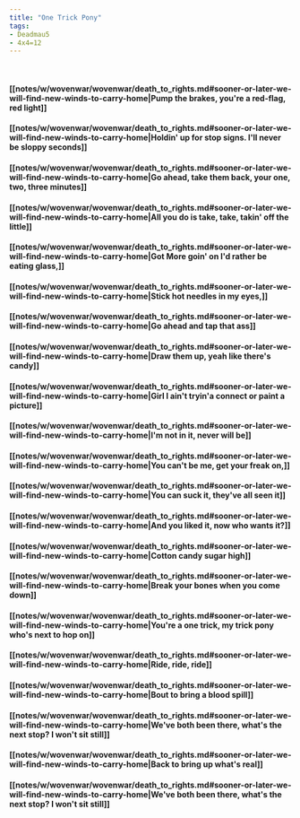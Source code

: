 ```yaml
---
title: "One Trick Pony"
tags:
- Deadmau5
- 4x4=12
---
```

&nbsp;
#### [[notes/w/wovenwar/wovenwar/death_to_rights.md#sooner-or-later-we-will-find-new-winds-to-carry-home|Pump the brakes, you're a red-flag, red light]]
#### [[notes/w/wovenwar/wovenwar/death_to_rights.md#sooner-or-later-we-will-find-new-winds-to-carry-home|Holdin' up for stop signs. I'll never be sloppy seconds]]
#### [[notes/w/wovenwar/wovenwar/death_to_rights.md#sooner-or-later-we-will-find-new-winds-to-carry-home|Go ahead, take them back, your one, two, three minutes]]
#### [[notes/w/wovenwar/wovenwar/death_to_rights.md#sooner-or-later-we-will-find-new-winds-to-carry-home|All you do is take, take, takin' off the little]]
#### [[notes/w/wovenwar/wovenwar/death_to_rights.md#sooner-or-later-we-will-find-new-winds-to-carry-home|Got More goin' on I'd rather be eating glass,]]
#### [[notes/w/wovenwar/wovenwar/death_to_rights.md#sooner-or-later-we-will-find-new-winds-to-carry-home|Stick hot needles in my eyes,]]
#### [[notes/w/wovenwar/wovenwar/death_to_rights.md#sooner-or-later-we-will-find-new-winds-to-carry-home|Go ahead and tap that ass]]
#### [[notes/w/wovenwar/wovenwar/death_to_rights.md#sooner-or-later-we-will-find-new-winds-to-carry-home|Draw them up, yeah like there's candy]]
#### [[notes/w/wovenwar/wovenwar/death_to_rights.md#sooner-or-later-we-will-find-new-winds-to-carry-home|Girl I ain't tryin'a connect or paint a picture]]
#### [[notes/w/wovenwar/wovenwar/death_to_rights.md#sooner-or-later-we-will-find-new-winds-to-carry-home|I'm not in it, never will be]]
#### [[notes/w/wovenwar/wovenwar/death_to_rights.md#sooner-or-later-we-will-find-new-winds-to-carry-home|You can't be me, get your freak on,]]
#### [[notes/w/wovenwar/wovenwar/death_to_rights.md#sooner-or-later-we-will-find-new-winds-to-carry-home|You can suck it, they've all seen it]]
#### [[notes/w/wovenwar/wovenwar/death_to_rights.md#sooner-or-later-we-will-find-new-winds-to-carry-home|And you liked it, now who wants it?]]
#### [[notes/w/wovenwar/wovenwar/death_to_rights.md#sooner-or-later-we-will-find-new-winds-to-carry-home|Cotton candy sugar high]]
#### [[notes/w/wovenwar/wovenwar/death_to_rights.md#sooner-or-later-we-will-find-new-winds-to-carry-home|Break your bones when you come down]]
#### [[notes/w/wovenwar/wovenwar/death_to_rights.md#sooner-or-later-we-will-find-new-winds-to-carry-home|You're a one trick, my trick pony who's next to hop on]]
#### [[notes/w/wovenwar/wovenwar/death_to_rights.md#sooner-or-later-we-will-find-new-winds-to-carry-home|Ride, ride, ride]]
#### [[notes/w/wovenwar/wovenwar/death_to_rights.md#sooner-or-later-we-will-find-new-winds-to-carry-home|Bout to bring a blood spill]]
#### [[notes/w/wovenwar/wovenwar/death_to_rights.md#sooner-or-later-we-will-find-new-winds-to-carry-home|We've both been there, what's the next stop? I won't sit still]]
#### [[notes/w/wovenwar/wovenwar/death_to_rights.md#sooner-or-later-we-will-find-new-winds-to-carry-home|Back to bring up what's real]]
#### [[notes/w/wovenwar/wovenwar/death_to_rights.md#sooner-or-later-we-will-find-new-winds-to-carry-home|We've both been there, what's the next stop? I won't sit still]]
